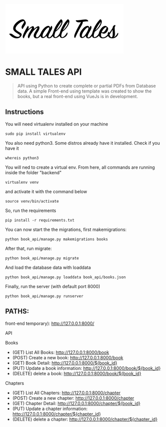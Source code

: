 <img src="https://github.com/marciomarquessouza/books_api/blob/master/backend/book_api/books/static/books/images/logo_small_tales_black.png?v=3&s=200" title="FVCproductions" alt="FVCproductions">

# SMALL TALES API

> API using Python to create complete or partial PDFs from Database data.
> A simple Front-end using template was created to show the books, but a real front-end using VueJs is in development.

## Instructions

You will need virtualenv installed on your machine

```
sudo pip install virtualenv
```

You also need python3. Some distros already have it installed. Check if you have it

```
whereis python3
```

You will ned to create a virtual env. From here, all commands are running inside the folder "backend"

```
virtualenv venv
```

and activate it with the command below

```
source venv/bin/activate
```

So, run the requirements

```
pip install -r requirements.txt 
```

You can now start the the migrations, first makemigrations:

```
python book_api/manage.py makemigrations books
```

After that, run migrate:
```
python book_api/manage.py migrate
```

And load the database data with loaddata
```
python book_api/manage.py loaddata book_api/books.json 
```
Finally, run the server (with default port 8000)
```
python book_api/manage.py runserver
```

## PATHS:

front-end temporary): http://127.0.0.1:8000/

API

Books
- (GET) List All Books: http://127.0.0.1:8000/book
- (POST) Create a new book: http://127.0.0.1:8000/book
- (GET) Book Detail: http://127.0.0.1:8000/${book_id}
- (PUT) Update a book information: http://127.0.0.1:8000/book/${book_id}
- (DELETE) delete a book: http://127.0.0.1:8000/book/${book_id}

Chapters
- (GET) List All Chapters: http://127.0.0.1:8000/chapter
- (POST) Create a new chapter: http://127.0.0.1:8000/chapter
- (GET) Chapter Detail: http://127.0.0.1:8000/chapter/${book_id}
- (PUT) Update a chapter information: http://127.0.0.1:8000/chapter/${chapter_id}
- (DELETE) delete a chapter: http://127.0.0.1:8000/chapter/${chapter_id}
